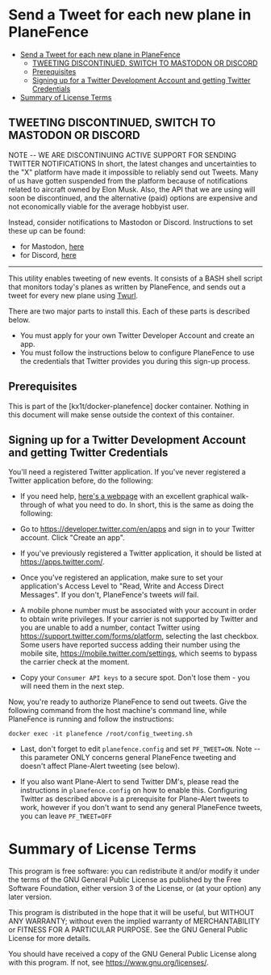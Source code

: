 # Send a Tweet for each new plane in PlaneFence

- [Send a Tweet for each new plane in PlaneFence](#send-a-tweet-for-each-new-plane-in-planefence)
  - [TWEETING DISCONTINUED, SWITCH TO MASTODON OR DISCORD](#tweeting-discontinued-switch-to-mastodon-or-discord)
  - [Prerequisites](#prerequisites)
  - [Signing up for a Twitter Development Account and getting Twitter Credentials](#signing-up-for-a-twitter-development-account-and-getting-twitter-credentials)
- [Summary of License Terms](#summary-of-license-terms)


## TWEETING DISCONTINUED, SWITCH TO MASTODON OR DISCORD

NOTE -- WE ARE DISCONTINUING ACTIVE SUPPORT FOR SENDING TWITTER NOTIFICATIONS
In short, the latest changes and uncertainties to the "X" platform have made it impossible to reliably send out Tweets. Many of us have gotten suspended from the platform because of notifications related to aircraft owned by Elon Musk. Also, the API that we are using will soon be discontinued, and the alternative (paid) options are expensive and not economically viable for the average hobbyist user.

Instead, consider notifications to Mastodon or Discord. Instructions to set these up can be found:

- for Mastodon, [here](https://github.com/sdr-enthusiasts/blob/main/README-Mastodon.md)
- for Discord, [here](https://github.com/sdr-enthusiasts/blob/main/README-discord-alerts.md)

--------------------------------------------------------------------------------------

This utility enables tweeting of new events. It consists of a BASH shell script that monitors today's planes as written by PlaneFence, and sends out a tweet for every new plane using [Twurl](https://github.com/twitter/twurl).

There are two major parts to install this. Each of these parts is described below.

- You must apply for your own Twitter Developer Account and create an app.
- You must follow the instructions below to configure PlaneFence to use the credentials that Twitter provides you during this sign-up process.

## Prerequisites
This is part of the [kx1t/docker-planefence] docker container. Nothing in this document will make sense outside the context of this container.

## Signing up for a Twitter Development Account and getting Twitter Credentials

You'll need a registered Twitter application. If you've never registered a Twitter application before, do the following:

- If you need help, [here's a webpage](https://elfsight.com/blog/2020/03/how-to-get-twitter-api-key/) with an excellent graphical walk-through of what you need to do. In short, this is the same as doing the following:

- Go to https://developer.twitter.com/en/apps and sign in to your Twitter account. Click "Create an app".

- If you've previously registered a Twitter application, it should be listed at https://apps.twitter.com/.
- Once you've registered an application, make sure to set your application's Access Level to "Read, Write and Access Direct Messages". If you don't, PlaneFence's tweets *will* fail.

- A mobile phone number must be associated with your account in order to obtain write privileges. If your carrier is not supported by Twitter and you are unable to add a number, contact Twitter using https://support.twitter.com/forms/platform, selecting the last checkbox. Some users have reported success adding their number using the mobile site, https://mobile.twitter.com/settings, which seems to bypass the carrier check at the moment.

- Copy your `Consumer API keys` to a secure spot. Don't lose them - you will need them in the next step.

Now, you're ready to authorize PlaneFence to send out tweets. Give the following command from the host machine's command line, while PlaneFence is running and follow the instructions:
```
docker exec -it planefence /root/config_tweeting.sh
```

- Last, don't forget to edit `planefence.config` and set `PF_TWEET=ON`. Note -- this parameter ONLY concerns general PlaneFence tweeting and doesn't affect Plane-Alert tweeting (see below).

- If you also want Plane-Alert to send Twitter DM's, please read the instructions in `planefence.config` on how to enable this. Configuring Twitter as described above is a prerequisite for Plane-Alert tweets to work, however if you don't want to send any general PlaneFence tweets, you can leave `PF_TWEET=OFF`

# Summary of License Terms
This program is free software: you can redistribute it and/or modify
it under the terms of the GNU General Public License as published by
the Free Software Foundation, either version 3 of the License, or
(at your option) any later version.

This program is distributed in the hope that it will be useful,
but WITHOUT ANY WARRANTY; without even the implied warranty of
MERCHANTABILITY or FITNESS FOR A PARTICULAR PURPOSE.  See the
GNU General Public License for more details.

You should have received a copy of the GNU General Public License
along with this program.  If not, see <https://www.gnu.org/licenses/>.
